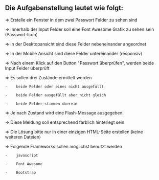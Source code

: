  ## Die Aufgabenstellung lautet wie folgt:

 

=>  Erstelle ein Fenster in dem zwei Passwort Felder zu sehen sind

=>  Innerhalb der Input Felder soll eine Font Awesome Grafik zu sehen sein (Passwort-Icon)

=>  In der Desktopansicht sind diese Felder nebeneinander angeordnet

=> In der Mobile Ansicht sind diese Felder untereinander (responsiv)

=> Nach einem Klick auf den Button "Passwort überprüfen", werden beide Input Felder überprüft

=> Es sollen drei Zustände ermittelt werden 



    -    beide Felder oder eines nicht ausgefüllt
 
    -    beide Felder ausgefüllt aber nicht gleich
 
    -    beide Felder stimmen überein


=>         Je nach Zustand wird eine Flash-Message ausgegeben.

=>         Diese Meldung soll entsprechend farblich hinterlegt sein

=>         Die Lösung bitte nur in einer einzigen HTML-Seite erstellen (keine weiteren Dateien)

=>         Folgende Frameworks sollen möglichst benutzt werden 

    -    javascript

    -    Font Awesome

    -    Bootstrap